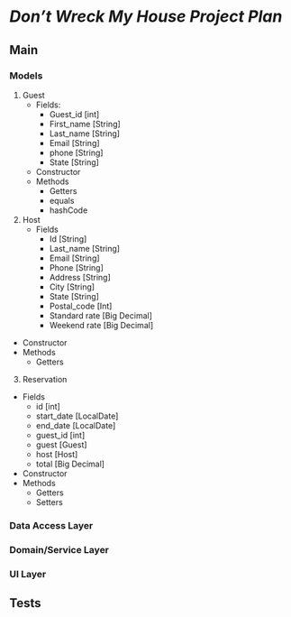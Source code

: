 # ***Don’t Wreck My House Project Plan***

## Main
### Models
1. Guest
   - Fields:
       - Guest_id [int]
       - First_name [String]
       - Last_name [String]
       - Email [String]
       - phone [String]
       - State [String]
   - Constructor
   - Methods
       - Getters
       - equals
       - hashCode
2. Host
   - Fields
       - Id [String]
       - Last_name [String]
       - Email [String]
       - Phone [String]
       - Address [String]
       - City [String]
       - State [String]
       - Postal_code [Int]
       - Standard rate [Big Decimal]
       - Weekend rate [Big Decimal]
  - Constructor
  -  Methods
      - Getters  
3. Reservation
  - Fields
      - id [int]
      - start_date [LocalDate]
      - end_date [LocalDate]
      - guest_id [int]
      - guest [Guest]
      - host [Host]
      - total [Big Decimal]
  - Constructor
  - Methods
      - Getters
      - Setters
### Data Access Layer
### Domain/Service Layer
### UI Layer

## Tests

